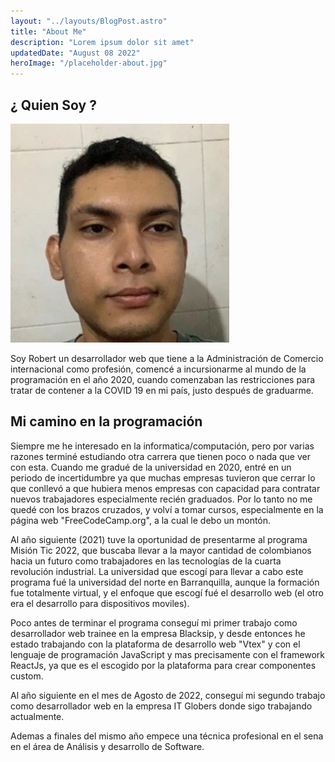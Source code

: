 ```yaml
---
layout: "../layouts/BlogPost.astro"
title: "About Me"
description: "Lorem ipsum dolor sit amet"
updatedDate: "August 08 2022"
heroImage: "/placeholder-about.jpg"
---
```


## ¿ Quien Soy ?

<!-- ![foto de robert](./../../public/robert.jpg) -->

<img class="about-image" src="./../../public/robert.jpg"/>

Soy Robert un desarrollador web que tiene a la Administración de Comercio internacional como profesión, comencé a incursionarme al mundo
de la programación en el año 2020, cuando comenzaban las restricciones para tratar de contener a la COVID 19 en mi
país, justo después de graduarme.

## Mi camino en la programación

Siempre me he interesado en la informatica/computación, pero por varias razones terminé estudiando otra carrera que tienen
poco o nada que ver con esta. Cuando me gradué de la universidad en 2020, entré en un periodo de incertidumbre ya que
muchas empresas tuvieron que cerrar lo que conllevó a que hubiera menos empresas con capacidad para contratar nuevos
trabajadores especialmente recién graduados.
Por lo tanto no me quedé con los brazos cruzados, y volví a tomar cursos, especialmente en la página web "FreeCodeCamp.org",
a la cual le debo un montón.

Al año siguiente (2021) tuve la oportunidad de presentarme al programa Misión Tic 2022, que buscaba llevar a la mayor cantidad
de colombianos hacia un futuro como trabajadores en las tecnologías de la cuarta revolución industrial. La universidad que
escogí para llevar a cabo este programa fué la universidad del norte en Barranquilla, aunque la formación fue totalmente
virtual, y el enfoque que escogí fué el desarrollo web (el otro era el desarrollo para dispositivos moviles).

Poco antes de terminar el programa conseguí mi primer trabajo como desarrollador web trainee en la empresa Blacksip, y desde entonces he estado trabajando con la plataforma de desarrollo web "Vtex" y con el lenguaje de programación JavaScript y mas precisamente con el framework ReactJs, ya que es el escogido por la plataforma para crear componentes custom.

Al año siguiente en el mes de Agosto de 2022, conseguí mi segundo trabajo como desarrollador web en la empresa IT Globers donde sigo trabajando actualmente.

Ademas a finales del mismo año empece una técnica profesional en el sena en el área de Análisis y desarrollo de Software.